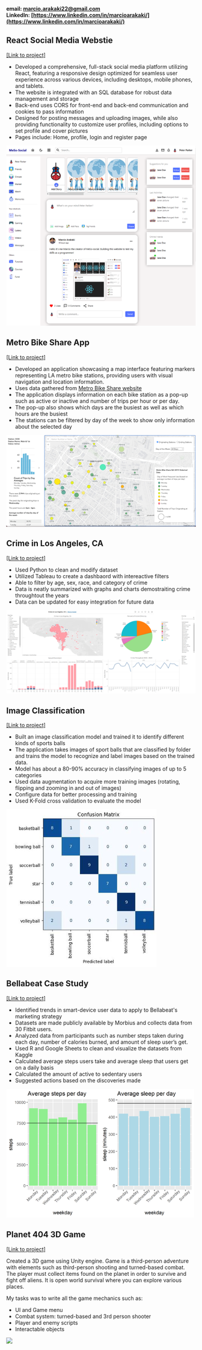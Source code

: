 **email: marcio.arakaki22@gmail.com**  
**LinkedIn: [https://www.linkedin.com/in/marcioarakaki/](https://www.linkedin.com/in/marcioarakaki/)**

## React Social Media Webstie
[[Link to project]](https://github.com/MarcioArak/meso-social)
* Developed a comprehensive, full-stack social media platform utilizing React, featuring a responsive design optimized for seamless user experience across various devices, including desktops, mobile phones, and tablets.
* The website is integrated with an SQL database for robust data management and storage
* Back-end uses CORS for front-end and back-end communication and cookies to pass information
* Designed for posting messages and uploading images, while also providing functionality to customize user profiles, including options to set profile and cover pictures
* Pages include: Home, profile, login and register page

<img src="./images/Screenshot 2024-05-02 173945.png">

## Metro Bike Share App
[[Link to project]](https://github.com/MarcioArak/Metro-Bike-Share-Data)
* Developed an application showcasing a map interface featuring markers representing LA metro bike stations, providing users with visual navigation and location information.
* Uses data gathered from [Metro Bike Share website](https://bikeshare.metro.net/about/data/)
* The application displays information on each bike station as a pop-up such as active or inactive and number of trips per hour or per day.
* The pop-up also shows which days are the busiest as well as which hours are the busiest
* The stations can be filtered by day of the week to show only information about the selected day

<img src="./images/app_image.png">

## Crime in Los Angeles, CA
[[Link to project]](https://github.com/MarcioArak/la-crime)
* Used Python to clean and modify dataset
* Utilized Tableau to create a dashbaord with intereactive filters
* Able to filter by age, sex, race, and category of crime
* Data is neatly summarized with graphs and charts demostraiting crime throughtout the years
* Data can be updated for easy integration for future data

<img src="./images/la_crime.png">

## Image Classification
[[Link to project]](https://github.com/MarcioArak/Image-Classification)
* Built an image classification model and trained it to identify different kinds of sports balls
* The application takes images of sport balls that are classified by folder and trains the model to recognize and label images based on the trained data.
* Model has about a 80-90% accuracy in classifying images of up to 5 categories
* Used data augmentation to acquire more training images (rotating, flipping and zooming in and out of images)
* Configure data for better processing and training
* Used K-Fold cross validation to evaluate the model

<img src="./images/confusion_matrix.jpg">

## Bellabeat Case Study
[[Link to project]](https://github.com/MarcioArak/BellaBeat-Case-Study)
* Identified trends in smart-device user data to apply to Bellabeat's marketing strategy
* Datasets are made publicly available by Morbius and collects data from 30 Fitbit users.
* Analyzed data from participants such as number steps taken during each day, number of calories burned, and amount of sleep user’s get.
* Used R and Google Sheets to clean and visualize the datasets from Kaggle
* Calculated average steps users take and average sleep that users get on a daily basis
* Calculated the amount of active to sedentary users
* Suggested actions based on the discoveries made

<img src="./images/average_daily_steps_sleep.png">



## Planet 404 3D Game
[[Link to project]](https://github.com/MarcioArak/3D-Game-Planet-404)  

Created a 3D game using Unity engine. Game is a third-person adventure with elements such as third-person shooting and turned-based combat.  
The player must collect items found on the planet in order to survive and fight off aliens. It is open world survival where you can explore various places.  

My tasks was to write all the game mechanics such as:
* UI and Game menu
* Combat system: turned-based and 3rd person shooter
* Player and enemy scripts
* Interactable objects

<img src="./images/gameplay-gif.gif">

